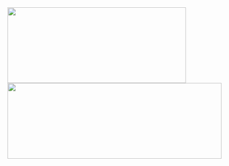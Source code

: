  <div syle=inline>
  <a href="https://github.com/GabrielKSQL">
  <img height="170em" width="400em" src="https://github-readme-stats.vercel.app/api?username=GabrielKSQL&show_icons=true&include_all_commits=true&count_private=true"/>
  <img height="170em" width="480em" src="https://github-readme-stats.vercel.app/api/top-langs/?username=GabrielKSQL&layout=compact&langs_count=7"/>
</div>
